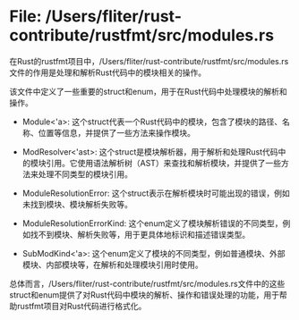 # File: /Users/fliter/rust-contribute/rustfmt/src/modules.rs

在Rust的rustfmt项目中，/Users/fliter/rust-contribute/rustfmt/src/modules.rs文件的作用是处理和解析Rust代码中的模块相关的操作。

该文件中定义了一些重要的struct和enum，用于在Rust代码中处理模块的解析和操作。

- Module<'a>: 这个struct代表一个Rust代码中的模块，包含了模块的路径、名称、位置等信息，并提供了一些方法来操作模块。

- ModResolver<'ast>: 这个struct是模块解析器，用于解析和处理Rust代码中的模块引用。它使用语法解析树（AST）来查找和解析模块，并提供了一些方法来处理不同类型的模块引用。

- ModuleResolutionError: 这个struct表示在解析模块时可能出现的错误，例如未找到模块、模块解析失败等。

- ModuleResolutionErrorKind: 这个enum定义了模块解析错误的不同类型，例如找不到模块、解析失败等，用于更具体地标识和描述错误类型。

- SubModKind<'a>: 这个enum定义了模块的不同类型，例如普通模块、外部模块、内部模块等，在解析和处理模块引用时使用。

总体而言，/Users/fliter/rust-contribute/rustfmt/src/modules.rs文件中的这些struct和enum提供了对Rust代码中模块的解析、操作和错误处理的功能，用于帮助rustfmt项目对Rust代码进行格式化。

